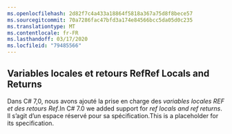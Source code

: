 ```yaml
---
ms.openlocfilehash: 2d82f7c4a433a18864f5818a367a75d8f8bece57
ms.sourcegitcommit: 70a7286fac47bfd3a174e84566bcc5da05d0c235
ms.translationtype: MT
ms.contentlocale: fr-FR
ms.lasthandoff: 03/17/2020
ms.locfileid: "79485566"
---
```

## <a name="ref-locals-and-returns"></a><span data-ttu-id="64b25-101">Variables locales et retours Ref</span><span class="sxs-lookup"><span data-stu-id="64b25-101">Ref Locals and Returns</span></span>

<span data-ttu-id="64b25-102">Dans C# 7,0, nous avons ajouté la prise en charge des *variables locales REF et des retours Ref*.</span><span class="sxs-lookup"><span data-stu-id="64b25-102">In C# 7.0 we added support for *ref locals and ref returns*.</span></span>  <span data-ttu-id="64b25-103">Il s’agit d’un espace réservé pour sa spécification.</span><span class="sxs-lookup"><span data-stu-id="64b25-103">This is a placeholder for its specification.</span></span>
